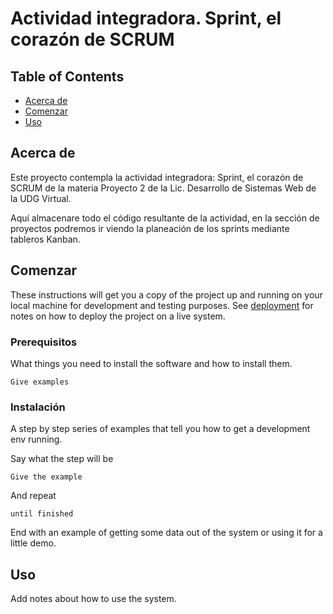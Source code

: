 # Actividad integradora. Sprint, el corazón de SCRUM

## Table of Contents
+ [Acerca de](#about)
+ [Comenzar](#getting_started)
+ [Uso](#usage)

## Acerca de <a name = "about"></a>
Este proyecto contempla la actividad integradora: Sprint, el corazón de SCRUM de la materia Proyecto 2 de la Lic. Desarrollo de Sistemas Web de la UDG Virtual.

Aquí almacenare todo el código resultante de la actividad, en la sección de proyectos podremos ir viendo la planeación de los sprints mediante tableros Kanban.
## Comenzar <a name = "getting_started"></a>
These instructions will get you a copy of the project up and running on your local machine for development and testing purposes. See [deployment](#deployment) for notes on how to deploy the project on a live system.

### Prerequisitos

What things you need to install the software and how to install them.

```
Give examples
```

### Instalación

A step by step series of examples that tell you how to get a development env running.

Say what the step will be

```
Give the example
```

And repeat

```
until finished
```

End with an example of getting some data out of the system or using it for a little demo.

## Uso <a name = "usage"></a>

Add notes about how to use the system.